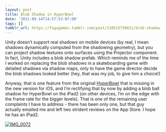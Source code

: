 ```yaml
---
layout: post
title: Blob Shadow in HyperBowl
date: '2011-09-14T14:57:53-07:00'
tags: []
tumblr_url: https://fugugames.tumblr.com/post/110515750011/blob-shadow-in-hyperbowl
---
```

Unity doesn’t support real shadows on mobile devices (by real, I mean shadows dynamically computed from the shadowing geometry), but you can project shadow textures onto surfaces using the Projector component. In fact, Unity includes a blob shadow prefab. Which reminds me of the time I worked on replacing the blob shadows in a skateboarding game with detailed shadows via shadow maps, only to have the game director decide the blob shadows looked better (hey, that was my job, to give him a choice!)

Anyway, that is one feature from the original [HyperBowl](http://hyperbowl3d.com/) that is missing in the new version for iOS, and I’m rectifying that by now by adding a blob ball shadow for HyperBowl on the iPad2 (on other devices, I’m on the edge with the frame rate for the bigger levels). That is one of the remaining user complaints I have to address - there has been only one, but that guy actually emailed me and left two strident reviews on the App Store. I hope he has an iPad2.

[![](http://itshardtofondlepenguins.com/wp-content/uploads/2011/09/IMG_0072.png "IMG\_0072")](http://itshardtofondlepenguins.com/wp-content/uploads/2011/09/IMG_0072.png)

